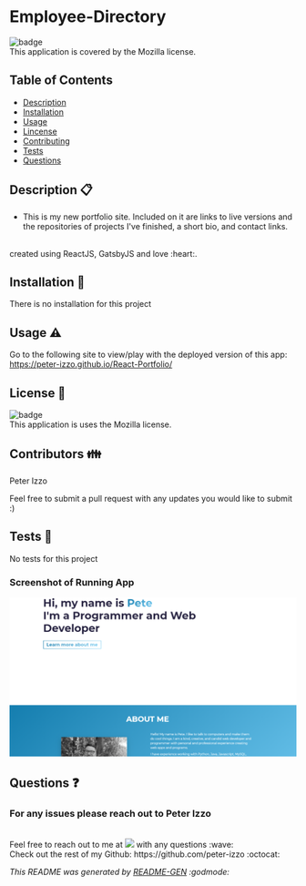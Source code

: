 # Employee-Directory

![badge](https://img.shields.io/badge/license-Mozilla-brightgreen) 
<br />
This application is covered by the Mozilla license.

## Table of Contents
- [Description](#Description)
- [Installation](#Installation)
- [Usage](#Usage)
- [Lincense](#Lincense)
- [Contributing](#Contributing)
- [Tests](#Tests)
- [Questions](#Questions)

## Description  :clipboard:

* This is my new portfolio site. Included on it are links to live versions and the repositories of projects I've finished, a short bio, and contact links.

<br>
created using ReactJS, GatsbyJS and love :heart:.

## Installation :floppy_disk:
There is no installation for this project

## Usage :warning:
Go to the following site to view/play with the deployed version of this app:
https://peter-izzo.github.io/React-Portfolio/
<br>

## License :scroll:
![badge](https://img.shields.io/badge/license-Mozilla-brightgreen)
<br />
This application is uses the Mozilla license. 

## Contributors :family:
Peter Izzo

Feel free to submit a pull request with any updates you would like to submit :)

## Tests 🧪
No tests for this project

### Screenshot of Running App

![running application](./src/images/page.png)

## Questions :question:
### For any issues please reach out to Peter Izzo
<br />
Feel free to reach out to me at <a href="mailto:peter.izzo528@gmail.com?"><img src="https://img.shields.io/badge/gmail-%23DD0031.svg?&style=for-the-badge&logo=gmail&logoColor=white"/></a> with any questions :wave: 
<br />
Check out the rest of my Github: https://github.com/peter-izzo :octocat: 
<br>

_This README was generated by [README-GEN](https://github.com/peter-izzo/README-GEN) :godmode:_

